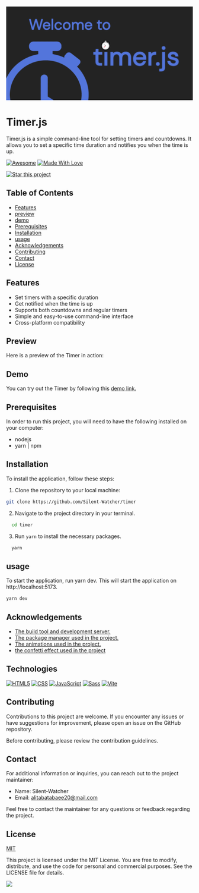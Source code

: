 
![timer.js banner](https://github.com/Silent-Watcher/timer/blob/master/public/img/banner.png)

# Timer.js

Timer.js is a simple command-line tool for setting timers and countdowns. 
It allows you to set a specific time duration and notifies you when the time is up.

<p dir="auto"><a href="https://github.com/sindresorhus/awesome"><img src="https://camo.githubusercontent.com/abb97269de2982c379cbc128bba93ba724d8822bfbe082737772bd4feb59cb54/68747470733a2f2f63646e2e7261776769742e636f6d2f73696e647265736f726875732f617765736f6d652f643733303566333864323966656437386661383536353265336136336531353464643865383832392f6d656469612f62616467652e737667" alt="Awesome" data-canonical-src="https://cdn.rawgit.com/sindresorhus/awesome/d7305f38d29fed78fa85652e3a63e154dd8e8829/media/badge.svg" style="max-width: 100%;"></a> <a href="https://github.com/chetanraj/awesome-github-badges"><img src="https://camo.githubusercontent.com/ff817852f0d676a36eaa3108d380e0052e689d9e0bc3eb42818fb21008708420/68747470733a2f2f696d672e736869656c64732e696f2f62616467652f4d616465253230576974682d4c6f76652d6f72616e67652e737667" alt="Made With Love" data-canonical-src="https://img.shields.io/badge/Made%20With-Love-orange.svg" style="max-width: 100%;"></a></p>


[![Star this project](https://img.shields.io/badge/-⭐%20Star%20this%20project-yellow?style=for-the-badge)](https://github.com/Silent-Watcher/cli-word-guessing-game)

## Table of Contents

-   [Features](https://github.com/Silent-Watcher/timer#features)
-   [preview](https://github.com/Silent-Watcher/timer#preview)
-   [demo](https://github.com/Silent-Watcher/timer#demo)
-   [Prerequisites](https://github.com/Silent-Watcher/timer#Prerequisites)
-   [Installation](https://github.com/Silent-Watcher/timer#Installation)
-   [usage](https://github.com/Silent-Watcher/timer#usage)
-   [Acknowledgements](https://github.com/Silent-Watcher/timer#Acknowledgements)
-   [Contributing](https://github.com/Silent-Watcher/timer#Contributing)
-   [Contact](https://github.com/Silent-Watcher/timer#Contact)
-   [License](https://github.com/Silent-Watcher/timer#License)

## Features

- Set timers with a specific duration
- Get notified when the time is up
- Supports both countdowns and regular timers
- Simple and easy-to-use command-line interface
- Cross-platform compatibility

## Preview

Here is a preview of the Timer in action:

## Demo

You can try out the Timer by following this [demo link.](https://link-url-here.org)

## Prerequisites

In order to run this project, you will need to have the following installed on your computer:
- nodejs
- yarn | npm

## Installation

To install the application, follow these steps:

1.  Clone the repository to your local machine:

 
```bash
git clone https://github.com/Silent-Watcher/timer
```

2. Navigate to the project directory in your terminal.

 
```bash
  cd timer
```
3. Run `yarn` to install the necessary packages.

 
```bash
  yarn
```

## usage

To start the application, run yarn dev. This will start the application on http://localhost:5173.

```bash
yarn dev
```

## Acknowledgements

 - [The build tool and development server.](https://vitejs.dev/)
 - [The package manager used in the project.](https://yarnpkg.com/)
 - [The animations used in the project.](https://animate.style/)
 - [the confetti effect used in the project](https://party.js.org/)

## Technologies

<p>
<a target="_blank" rel="noopener noreferrer nofollow" href="https://camo.githubusercontent.com/96a539d0f4942d7f622d96b43372b8e6038ff508e690609b1ffc1fc3108025bb/68747470733a2f2f696d672e736869656c64732e696f2f62616467652f2d48544d4c352d3030303f266c6f676f3d68746d6c35266c6f676f436f6c6f723d453334463236"><img src="https://camo.githubusercontent.com/96a539d0f4942d7f622d96b43372b8e6038ff508e690609b1ffc1fc3108025bb/68747470733a2f2f696d672e736869656c64732e696f2f62616467652f2d48544d4c352d3030303f266c6f676f3d68746d6c35266c6f676f436f6c6f723d453334463236" alt="HTML5" data-canonical-src="https://img.shields.io/badge/-HTML5-000?&amp;logo=html5&amp;logoColor=E34F26" style="max-width: 100%;"></a>
<a target="_blank" rel="noopener noreferrer nofollow" href="https://camo.githubusercontent.com/9aa9859905af6a3b26edde4a73cf1974ed9ae204b16f24f4b704b5cafe1159c2/68747470733a2f2f696d672e736869656c64732e696f2f62616467652f2d4353532d3030303f266c6f676f3d63737333266c6f676f436f6c6f723d313537324236"><img src="https://camo.githubusercontent.com/9aa9859905af6a3b26edde4a73cf1974ed9ae204b16f24f4b704b5cafe1159c2/68747470733a2f2f696d672e736869656c64732e696f2f62616467652f2d4353532d3030303f266c6f676f3d63737333266c6f676f436f6c6f723d313537324236" alt="CSS" data-canonical-src="https://img.shields.io/badge/-CSS-000?&amp;logo=css3&amp;logoColor=1572B6" style="max-width: 100%;"></a>
 <a target="_blank" rel="noopener noreferrer nofollow" href="https://camo.githubusercontent.com/4b4858ab474b4aaf1d67602c602f1149a7666b04563d1e674a21922d66537b14/68747470733a2f2f696d672e736869656c64732e696f2f62616467652f2d4a6176615363726970742d3030303f266c6f676f3d4a617661536372697074266c6f676f436f6c6f723d646463353038"><img src="https://camo.githubusercontent.com/4b4858ab474b4aaf1d67602c602f1149a7666b04563d1e674a21922d66537b14/68747470733a2f2f696d672e736869656c64732e696f2f62616467652f2d4a6176615363726970742d3030303f266c6f676f3d4a617661536372697074266c6f676f436f6c6f723d646463353038" alt="JavaScript" data-canonical-src="https://img.shields.io/badge/-JavaScript-000?&amp;logo=JavaScript&amp;logoColor=ddc508" style="max-width: 100%;"></a>
<a target="_blank" rel="noopener noreferrer nofollow" href="https://camo.githubusercontent.com/404617cc3b075fbc7b1483a9b43d0f6be4aeec1bbd464bf51651c572414009c7/68747470733a2f2f696d672e736869656c64732e696f2f62616467652f2d536173732d3030303f266c6f676f3d53617373"><img src="https://camo.githubusercontent.com/404617cc3b075fbc7b1483a9b43d0f6be4aeec1bbd464bf51651c572414009c7/68747470733a2f2f696d672e736869656c64732e696f2f62616467652f2d536173732d3030303f266c6f676f3d53617373" alt="Sass" data-canonical-src="https://img.shields.io/badge/-Sass-000?&amp;logo=Sass" style="max-width: 100%;"></a>
<a target="_blank" rel="noopener noreferrer nofollow" href="https://camo.githubusercontent.com/9931d101c80aa7cef99bbc377a51936afeb68674645815f815b851fd8de8c470/68747470733a2f2f696d672e736869656c64732e696f2f62616467652f2d566974652d3030303f266c6f676f3d56697465"><img src="https://camo.githubusercontent.com/9931d101c80aa7cef99bbc377a51936afeb68674645815f815b851fd8de8c470/68747470733a2f2f696d672e736869656c64732e696f2f62616467652f2d566974652d3030303f266c6f676f3d56697465" alt="Vite" data-canonical-src="https://img.shields.io/badge/-Vite-000?&amp;logo=Vite" style="max-width: 100%;"></a>
</p>


## Contributing

Contributions to this project are welcome. 
If you encounter any issues or have suggestions for improvement, please open an issue on the GitHub repository.

Before contributing, please review the contribution guidelines.

## Contact

For additional information or inquiries, you can reach out to the project maintainer:

- Name: Silent-Watcher
- Email: alitabatabaee20@mail.com

Feel free to contact the maintainer for any questions or feedback regarding the project.

## License

[MIT](https://choosealicense.com/licenses/mit/)

This project is licensed under the MIT License. You are free to modify, distribute, and use the code for personal and commercial purposes. See the LICENSE file for details.

<a target="_blank" rel="noopener noreferrer nofollow" href="https://camo.githubusercontent.com/6038c8f1fd8f60de75477470e5a87210e9256202e01dfba9986446304a0f0254/68747470733a2f2f63617073756c652d72656e6465722e76657263656c2e6170702f6170693f747970653d776176696e6726636f6c6f723d6772616469656e74266865696768743d36302673656374696f6e3d666f6f746572"><img src="https://camo.githubusercontent.com/6038c8f1fd8f60de75477470e5a87210e9256202e01dfba9986446304a0f0254/68747470733a2f2f63617073756c652d72656e6465722e76657263656c2e6170702f6170693f747970653d776176696e6726636f6c6f723d6772616469656e74266865696768743d36302673656374696f6e3d666f6f746572" data-canonical-src="https://capsule-render.vercel.app/api?type=waving&amp;color=gradient&amp;height=60&amp;section=footer" style="max-width: 100%;"></a>


